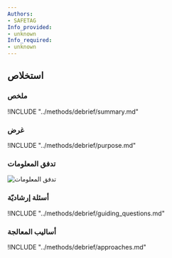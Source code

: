 ```yaml
---
Authors:
- SAFETAG
Info_provided:
- unknown
Info_required:
- unknown
---
```


## استخلاص

### ملخص
!INCLUDE "../methods/debrief/summary.md"

### غرض
!INCLUDE "../methods/debrief/purpose.md"

### تدفق المعلومات
![تدفق المعلومات](images/info_flows/debrief.svg)

### أسئلة إرشاديّة
!INCLUDE "../methods/debrief/guiding_questions.md"

### أساليب المعالجة 
!INCLUDE "../methods/debrief/approaches.md"
